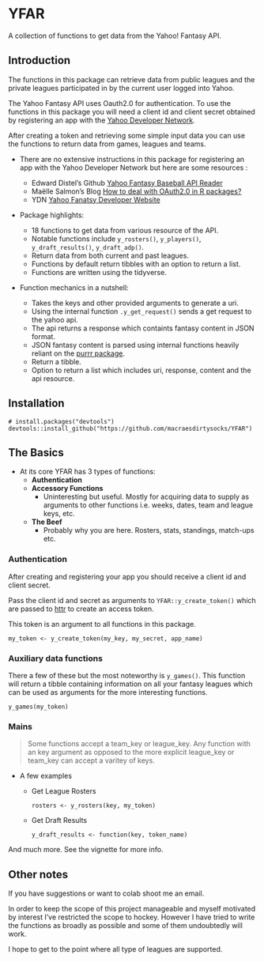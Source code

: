 
<!-- README.md is generated from README.Rmd. Please edit that file -->

# YFAR

A collection of functions to get data from the Yahoo\! Fantasy API.

<!-- badges: start -->

<!-- badges: end -->

## Introduction

The functions in this package can retrieve data from public leagues and
the private leagues participated in by the current user logged into
Yahoo.

The Yahoo Fantasy API uses Oauth2.0 for authentication. To use the
functions in this package you will need a client id and client secret
obtained by registering an app with the [Yahoo Developer
Network](https://developer.yahoo.com/apps/create/).

After creating a token and retrieving some simple input data you can use
the functions to return data from games, leagues and teams.

  - There are no extensive instructions in this package for registering
    an app with the Yahoo Developer Network but here are some resources
    :
    
      - Edward Distel’s Github [Yahoo Fantasy Baseball API
        Reader](https://github.com/edwarddistel/yahoo-fantasy-baseball-reader)
      - Maëlle Salmon’s Blog [How to deal with OAuth2.0 in R
        packages?](https://blog.r-hub.io/2021/01/25/oauth-2.0/)
      - YDN [Yahoo Fanatsy Developer
        Website](https://developer.yahoo.com/fantasysports/guide/)

  - Package highlights:
    
      - 18 functions to get data from various resource of the API.
      - Notable functions include `y_rosters()`, `y_players()`,
        `y_draft_results()`, `y_draft_adp()`.
      - Return data from both current and past leagues.
      - Functions by default return tibbles with an option to return a
        list.
      - Functions are written using the tidyverse.

  - Function mechanics in a nutshell:
    
      - Takes the keys and other provided arguments to generate a uri.
      - Using the internal function `.y_get_request()` sends a get
        request to the yahoo api.
      - The api returns a response which containts fantasy content in
        JSON format.
      - JSON fantasy content is parsed using internal functions heavily
        reliant on the [purrr package](https://purrr.tidyverse.org/).
      - Return a tibble.
      - Option to return a list which includes uri, response, content
        and the api resource.

## Installation

    # install.packages("devtools")
    devtools::install_github("https://github.com/macraesdirtysocks/YFAR")

## The Basics

  - At its core YFAR has 3 types of functions:
      - **Authentication**
      - **Accessory Functions**
          - Uninteresting but useful. Mostly for acquiring data to
            supply as arguments to other functions i.e. weeks, dates,
            team and league keys, etc.
      - **The Beef**
          - Probably why you are here. Rosters, stats, standings,
            match-ups etc.

### Authentication

After creating and registering your app you should receive a client id
and client secret.

Pass the client id and secret as arguments to `YFAR::y_create_token()`
which are passed to [httr](https://httr.r-lib.org/) to create an access
token.

This token is an argument to all functions in this package.

    my_token <- y_create_token(my_key, my_secret, app_name)

### Auxiliary data functions

There a few of these but the most noteworthy is `y_games()`. This
function will return a tibble containing information on all your fantasy
leagues which can be used as arguments for the more interesting
functions.

    y_games(my_token)

### Mains

> Some functions accept a team\_key or league\_key. Any function with an
> key argument as opposed to the more explicit league\_key or team\_key
> can accept a varitey of keys.

  - A few examples
    
      - Get League Rosters
        
        `rosters <- y_rosters(key, my_token)`
    
      - Get Draft Results
        
        `y_draft_results <- function(key, token_name)`

And much more. See the vignette for more info.

## Other notes

If you have suggestions or want to colab shoot me an email.

In order to keep the scope of this project manageable and myself
motivated by interest I’ve restricted the scope to hockey. However I
have tried to write the functions as broadly as possible and some of
them undoubtedly will work.

I hope to get to the point where all type of leagues are supported.
